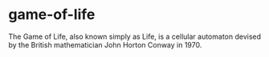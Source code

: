 # game-of-life
The Game of Life, also known simply as Life, is a cellular automaton devised by the British mathematician John Horton Conway in 1970.
